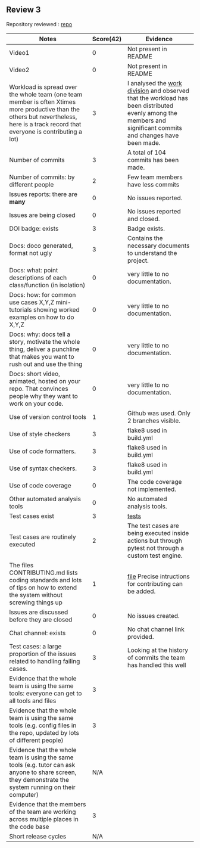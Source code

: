 ## Review 3
Repository reviewed </b> : [repo](https://github.com/ShiveshJha12/SE_group28_HW2)

|Notes|Score(42)| Evidence|
|-----|---------|---------|
|Video1| 0 | Not present in README |
|Video2| 0 | Not present in README|
|Workload is spread over the whole team (one team member is often Xtimes more productive than the others but nevertheless, here is a track record that everyone is contributing a lot)| 3 | I analysed the [work division](https://github.com/ekanshsinghal/se-hw2-fall22/graphs/contributors) and observed that the workload has been distributed evenly among the members and significant commits and changes have been made.   |
|Number of commits|3| A total of 104 commits has been made.|
|Number of commits: by different people| 2 | Few team members have less commits |
|Issues reports: there are **many**| 0 | No issues reported.|
|Issues are being closed| 0 | No issues reported and closed. |
|DOI badge: exists|3| Badge exists.|
|Docs: doco generated, format not ugly | 3 | Contains the necessary documents to understand the project. |
|Docs: what: point descriptions of each class/function (in isolation) | 0 | very little to no documentation. |
|Docs: how: for common use cases X,Y,Z mini-tutorials showing worked examples on how to do X,Y,Z| 0 | very little to no documentation. |
|Docs: why: docs tell a story, motivate the whole thing, deliver a punchline that makes you want to rush out and use the thing| 0 | very little to no documentation. |
|Docs: short video, animated, hosted on your repo. That convinces people why they want to work on your code.|  0 | very little to no documentation. |
|Use of version control tools| 1 | Github was used. Only 2 branches visible.|
|Use of style checkers | 3 | flake8 used in build.yml |
|Use of code formatters. | 3 | flake8 used in build.yml |
|Use of syntax checkers. | 3 | flake8 used in build.yml |
|Use of code coverage | 0 | The code coverage not implemented. |
|Other automated analysis tools| 0 | No automated analysis tools. |
|Test cases exist| 3 | [tests](https://github.com/ShiveshJha12/SE_group28_HW2/tree/main/test)
|Test cases are routinely executed| 2 | The test cases are being executed inside actions but through pytest not through a custom test engine. |
|The files CONTRIBUTING.md lists coding standards and lots of tips on how to extend the system without screwing things up| 1 | [file](https://github.com/ShiveshJha12/SE_group28_HW2/blob/main/CONTRIBUTING.md) Precise intructions for contributing can be added.
|Issues are discussed before they are closed| 0 | No issues created.
|Chat channel: exists| 0 | No chat channel link provided. |
|Test cases: a large proportion of the issues related to handling failing cases.|3| Looking at the history of commits the team has handled this well |
|Evidence that the whole team is using the same tools: everyone can get to all tools and files| 3 |
|Evidence that the whole team is using the same tools (e.g. config files in the repo, updated by lots of different people)| 3 |
|Evidence that the whole team is using the same tools (e.g. tutor can ask anyone to share screen, they demonstrate the system running on their computer)| N/A |
|Evidence that the members of the team are working across multiple places in the code base| 3 |
|Short release cycles | N/A |
